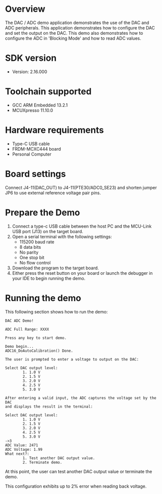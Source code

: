 Overview
========

The DAC / ADC demo application demonstrates the use of the DAC and ADC peripherals. This application demonstrates how to
configure the DAC and set the output on the DAC. This demo also demonstrates how to configure the ADC in 'Blocking Mode'
and how to read ADC values.

SDK version
===========
- Version: 2.16.000

Toolchain supported
===================
- GCC ARM Embedded  13.2.1
- MCUXpresso  11.10.0

Hardware requirements
=====================
- Type-C USB cable
- FRDM-MCXC444 board
- Personal Computer

Board settings
==============
Connect J4-11(DAC_OUT) to J4-11(PTE30/ADC0_SE23) and
shorten jumper JP6 to use external reference voltage pair pins.

Prepare the Demo
================
1.  Connect a type-c USB cable between the host PC and the MCU-Link USB port (J13) on the target board.
2.  Open a serial terminal with the following settings:
    - 115200 baud rate
    - 8 data bits
    - No parity
    - One stop bit
    - No flow control
3.  Download the program to the target board.
4.  Either press the reset button on your board or launch the debugger in your IDE to begin running the demo.

Running the demo
================

This following section shows how to run the demo:

~~~~~~~~~~~~~~~~~~~~~~~~~~~~~~~~~~~~~~~~~~~~~~~~~~~~~~~~~~~~~~~~~~~~~~~
DAC ADC Demo!

ADC Full Range: XXXX

Press any key to start demo.

Demo begin...
ADC16_DoAutoCalibration() Done.

The user is prompted to enter a voltage to output on the DAC:

Select DAC output level:
        1. 1.0 V
        2. 1.5 V
        3. 2.0 V
        4. 2.5 V
        5. 3.0 V

After entering a valid input, the ADC captures the voltage set by the DAC
and displays the result in the terminal:

Select DAC output level:
        1. 1.0 V
        2. 1.5 V
        3. 2.0 V
        4. 2.5 V
        5. 3.0 V
->3
ADC Value: 2471
ADC Voltage: 1.99
What next?:
        1. Test another DAC output value.
        2. Terminate demo.
~~~~~~~~~~~~~~~~~~~~~~~~~~~~~~~~~~~~~~~~~~~~~~~~~~~~~~~~~~~~~~~~~~~~~~~~~~

At this point, the user can test another DAC output value or terminate the demo.

This configuration exhibits up to 2% error when reading back voltage.
